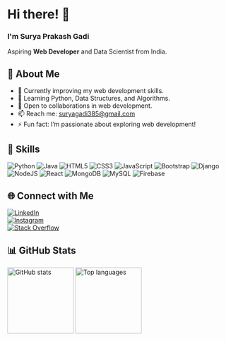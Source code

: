 # Hi there! 👋  
### I'm **Surya Prakash Gadi**  
Aspiring **Web Developer** and Data Scientist from India.  



## 🌟 About Me  
- 🔭 Currently improving my web development skills.  
- 🌱 Learning Python, Data Structures, and Algorithms.  
- 👯 Open to collaborations in web development.  
- 📫 Reach me: [suryagadi385@gmail.com](mailto:suryagadi385@gmail.com)  
- ⚡ Fun fact: I’m passionate about exploring web development!


## 🥷 Skills  
![Python](https://img.shields.io/badge/python-3670A0?style=for-the-badge&logo=python&logoColor=ffdd54) ![Java](https://img.shields.io/badge/java-%23ED8B00.svg?style=for-the-badge&logo=openjdk&logoColor=white) ![HTML5](https://img.shields.io/badge/html5-%23E34F26.svg?style=for-the-badge&logo=html5&logoColor=white) ![CSS3](https://img.shields.io/badge/css3-%231572B6.svg?style=for-the-badge&logo=css3&logoColor=white) ![JavaScript](https://img.shields.io/badge/javascript-%23323330.svg?style=for-the-badge&logo=javascript&logoColor=%23F7DF1E) ![Bootstrap](https://img.shields.io/badge/bootstrap-%238511FA.svg?style=for-the-badge&logo=bootstrap&logoColor=white) ![Django](https://img.shields.io/badge/django-%23092E20.svg?style=for-the-badge&logo=django&logoColor=white) ![NodeJS](https://img.shields.io/badge/node.js-6DA55F?style=for-the-badge&logo=node.js&logoColor=white) ![React](https://img.shields.io/badge/react-%2320232a.svg?style=for-the-badge&logo=react&logoColor=%2361DAFB) ![MongoDB](https://img.shields.io/badge/MongoDB-%234ea94b.svg?style=for-the-badge&logo=mongodb&logoColor=white) ![MySQL](https://img.shields.io/badge/mysql-4479A1.svg?style=for-the-badge&logo=mysql&logoColor=white) ![Firebase](https://img.shields.io/badge/firebase-a08021?style=for-the-badge&logo=firebase&logoColor=ffcd34)

## 🌐 Connect with Me  
[![LinkedIn](https://img.shields.io/badge/-LinkedIn-blue?style=for-the-badge&logo=linkedin)](https://www.linkedin.com/in/suryaprakash-gadi/)  
[![Instagram](https://img.shields.io/badge/-Instagram-purple?style=for-the-badge&logo=instagram)](https://www.instagram.com/surya_naidu385/)  
[![Stack Overflow](https://img.shields.io/badge/-Stack_Overflow-orange?style=for-the-badge&logo=stackoverflow)](https://stackoverflow.com/users/22234306/surya-prakash)


## 📊 GitHub Stats  
<div align="left">
  <img src="https://github-readme-stats.vercel.app/api?username=suryaprakash-Gadi&show_icons=true&theme=radical" height="150" alt="GitHub stats" />
  <img src="https://github-readme-stats.vercel.app/api/top-langs/?username=suryaprakash-Gadi&layout=compact&theme=radical" height="150" alt="Top languages" />
</div>

